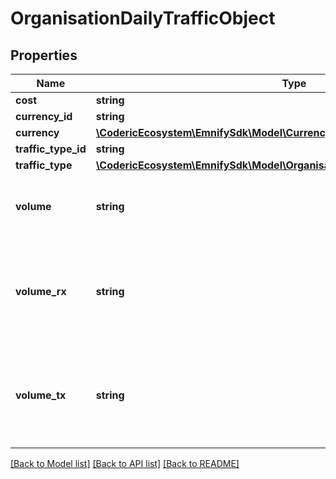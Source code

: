 # OrganisationDailyTrafficObject

## Properties
Name | Type | Description | Notes
------------ | ------------- | ------------- | -------------
**cost** | **string** | Total cost | [optional] 
**currency_id** | **string** |  | [optional] 
**currency** | [**\CodericEcosystem\EmnifySdk\Model\Currency**](Currency.md) |  | [optional] 
**traffic_type_id** | **string** |  | [optional] 
**traffic_type** | [**\CodericEcosystem\EmnifySdk\Model\OrganisationDailyTrafficObjectTrafficType**](OrganisationDailyTrafficObjectTrafficType.md) |  | [optional] 
**volume** | **string** | Total consumption (&#x60;volume_rx&#x60; + &#x60;volume_tx&#x60;) | [optional] 
**volume_rx** | **string** | * For traffic type &#x60;5&#x60; (&#x60;Data&#x60;): Downloaded data * For traffic type &#x60;6&#x60; (&#x60;SMS&#x60;): SMS MT | [optional] 
**volume_tx** | **string** | * For traffic type &#x60;5&#x60; (&#x60;Data&#x60;): Uploaded data * For traffic type &#x60;6&#x60; (&#x60;SMS&#x60;): SMS MO | [optional] 

[[Back to Model list]](../../README.md#documentation-for-models) [[Back to API list]](../../README.md#documentation-for-api-endpoints) [[Back to README]](../../README.md)

